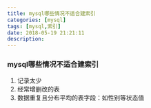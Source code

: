 ```yaml
---
title: mysql哪些情况不适合建索引
categories: [mysql]
tags: [mysql,索引]
date: 2018-05-19 21:21:11
description:
---
```


<!-- more -->

### mysql哪些情况不适合建索引

1. 记录太少
2. 经常增删改的表
3. 数据重复且分布平均的表字段：如性别等状态值

